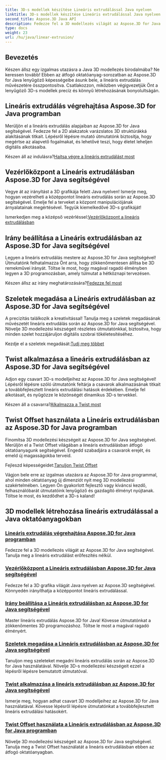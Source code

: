 ```yaml
---
title: 3D-s modellek készítése Lineáris extrudálással Java nyelven
linktitle: 3D-s modellek készítése Lineáris extrudálással Java nyelven
second_title: Aspose.3D Java API
description: Fedezze fel a 3D modellezés világát az Aspose.3D for Java segítségével. Sajátítsa el a lineáris extrudálást könnyedén. Vezérlőközpont, irány beállítása, szeletek megadása, csavarás alkalmazása és még sok más!
type: docs
weight: 23
url: /hu/java/linear-extrusion/
---
```

## Bevezetés


Készen állsz egy izgalmas utazásra a Java 3D modellezés birodalmába? Ne keressen tovább! Ebben az átfogó oktatóanyag-sorozatban az Aspose.3D for Java lenyűgöző képességeibe ásunk bele, a lineáris extrudálás művészetére összpontosítva. Csatlakozzon, miközben végigvezetjük Önt a lenyűgöző 3D-s modellek precíz és könnyű létrehozásának bonyolultságán.

## Lineáris extrudálás végrehajtása Aspose.3D for Java programban

Merüljön el a lineáris extrudálás alapjaiban az Aspose.3D for Java segítségével. Fedezze fel a 2D alakzatok varázslatos 3D struktúrákká alakításának titkait. Lépésről lépésre mutató útmutatónk biztosítja, hogy megértse az alapvető fogalmakat, és lehetővé teszi, hogy életet leheljen digitális alkotásaiba.

 Készen áll az indulásra?[Hajtsa végre a lineáris extrudálást most](./performing-linear-extrusion/)

## Vezérlőközpont a Lineáris extrudálásban Aspose.3D for Java segítségével

Vegye át az irányítást a 3D grafikája felett Java nyelven! Ismerje meg, hogyan vezérelheti a középpontot lineáris extrudálás során az Aspose.3D segítségével. Emelje fel a terveket a központ manipulációjának árnyalatainak megértésével. Tegyük kiemelkedővé 3D-s grafikáját!

 Ismerkedjen meg a középső vezérléssel:[Vezérlőközpont a lineáris extrudálásban](./controlling-center/)

## Irány beállítása a Lineáris extrudálásban az Aspose.3D for Java segítségével

Legyen a lineáris extrudálás mestere az Aspose.3D for Java segítségével! Útmutatónk felhatalmazza Önt arra, hogy zökkenőmentesen állítsa be 3D remekművei irányát. Töltse le most, hogy magával ragadó élményben legyen a 3D programozásban, amely túlmutat a hétköznapi tervezésen.

 Készen állsz az irány meghatározására?[Fedezze fel most](./setting-direction/)

## Szeletek megadása a Lineáris extrudálásban az Aspose.3D for Java segítségével

A precizitás találkozik a kreativitással! Tanulja meg a szeletek megadásának művészetét lineáris extrudálás során az Aspose.3D for Java segítségével. Növelje 3D modellezési készségeit részletes útmutatónkkal, biztosítva, hogy minden szelet hozzájáruljon digitális szobrai tökéletesítéséhez.

 Kezdje el a szeletek megadását:[Tudj meg többet](./specifying-slices/)

## Twist alkalmazása a lineáris extrudálásban az Aspose.3D for Java segítségével

Adjon egy csavart 3D-s modelljeihez az Aspose.3D for Java segítségével! Lépésről lépésre szóló útmutatónk feltárja a csavarok alkalmazásának titkait a továbbfejlesztett lineáris extrudálási hatások érdekében. Emelje fel alkotásait, és nyűgözze le közönségét dinamikus 3D-s tervekkel.

 Készen áll a csavarra?[Alkalmazza a Twist most](./applying-twist/)

## Twist Offset használata a Lineáris extrudálásban az Aspose.3D for Java programban

Finomítsa 3D modellezési készségeit az Aspose.3D for Java segítségével. Merüljön el a Twist Offset világában a lineáris extrudálásban átfogó oktatóanyagunk segítségével. Engedd szabadjára a csavarok erejét, és emeld új magasságokba terveid.

 Fejleszd képességeidet:[Tanuljon Twist Offset](./using-twist-offset/)

Vágjon bele erre az izgalmas utazásra az Aspose.3D for Java programmal, ahol minden oktatóanyag új dimenziót nyit meg 3D modellezési szakértelmében. Legyen Ön gyakorlott fejlesztő vagy kíváncsi kezdő, felhasználóbarát útmutatóink lenyűgöző és gazdagító élményt nyújtanak. Töltse le most, és kezdődhet a 3D-s kaland!
## 3D modellek létrehozása lineáris extrudálással a Java oktatóanyagokban
### [Lineáris extrudálás végrehajtása Aspose.3D for Java programban](./performing-linear-extrusion/)
Fedezze fel a 3D modellezés világát az Aspose.3D for Java segítségével. Tanulja meg a lineáris extrudálást erőfeszítés nélkül.
### [Vezérlőközpont a Lineáris extrudálásban Aspose.3D for Java segítségével](./controlling-center/)
Fedezze fel a 3D grafika világát Java nyelven az Aspose.3D segítségével. Könnyedén irányíthatja a középpontot lineáris extrudálással.
### [Irány beállítása a Lineáris extrudálásban az Aspose.3D for Java segítségével](./setting-direction/)
Master lineáris extrudálás Aspose.3D for Java! Kövesse útmutatónkat a zökkenőmentes 3D programozáshoz. Töltse le most a magával ragadó élményért.
### [Szeletek megadása a Lineáris extrudálásban az Aspose.3D for Java segítségével](./specifying-slices/)
Tanuljon meg szeleteket megadni lineáris extrudálás során az Aspose.3D for Java használatával. Növelje 3D-s modellezési készségeit ezzel a lépésről lépésre bemutatott útmutatóval.
### [Twist alkalmazása a lineáris extrudálásban az Aspose.3D for Java segítségével](./applying-twist/)
Ismerje meg, hogyan adhat csavart 3D modelljeihez az Aspose.3D for Java használatával. Kövesse lépésről lépésre útmutatónkat a továbbfejlesztett lineáris extrudálási hatásokért.
### [Twist Offset használata a Lineáris extrudálásban az Aspose.3D for Java programban](./using-twist-offset/)
Növelje 3D modellezési készségeit az Aspose.3D for Java segítségével. Tanulja meg a Twist Offset használatát a lineáris extrudálásban ebben az átfogó oktatóanyagban.